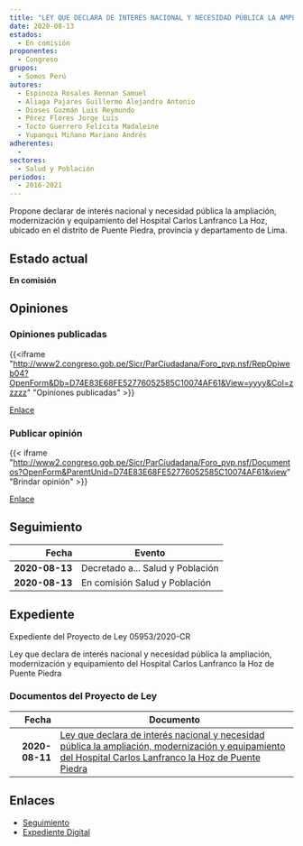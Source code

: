 ```yaml
---
title: "LEY QUE DECLARA DE INTERÉS NACIONAL Y NECESIDAD PÚBLICA LA AMPLIACIÓN, MODERNIZACIÓN Y EQUIPAMIENTO DEL HOSPITAL CARLOS LANFRANCO LA HOZ DE PUENTE PIEDRA"
date: 2020-08-13
estados: 
  - En comisión
proponentes: 
  - Congreso
grupos: 
  - Somos Perú
autores: 
  - Espinoza Rosales Rennan Samuel
  - Aliaga Pajares Guillermo Alejandro Antonio
  - Dioses Guzmán Luis Reymundo
  - Pérez Flores Jorge Luis
  - Tocto Guerrero Felícita Madaleine
  - Yupanqui Miñano Mariano Andrés
adherentes: 
  - 
sectores: 
  - Salud y Población
periodos: 
  - 2016-2021
---
```


Propone declarar de interés nacional y necesidad pública la ampliación, modernización y equipamiento del Hospital Carlos Lanfranco La Hoz, ubicado en el distrito de Puente Piedra, provincia y departamento de Lima.


## Estado actual

**En comisión**

## Opiniones

### Opiniones publicadas

{{<iframe "http://www2.congreso.gob.pe/Sicr/ParCiudadana/Foro_pvp.nsf/RepOpiweb04?OpenForm&Db=D74E83E68FE52776052585C10074AF61&View=yyyy&Col=zzzzz" "Opiniones publicadas" >}}

[Enlace](http://www2.congreso.gob.pe/Sicr/ParCiudadana/Foro_pvp.nsf/RepOpiweb04?OpenForm&Db=D74E83E68FE52776052585C10074AF61&View=yyyy&Col=zzzzz)
### Publicar opinión

{{< iframe "http://www2.congreso.gob.pe/Sicr/ParCiudadana/Foro_pvp.nsf/Documentos?OpenForm&ParentUnid=D74E83E68FE52776052585C10074AF61&view" "Brindar opinión" >}}

[Enlace](http://www2.congreso.gob.pe/Sicr/ParCiudadana/Foro_pvp.nsf/Documentos?OpenForm&ParentUnid=D74E83E68FE52776052585C10074AF61&view)

## Seguimiento

| Fecha | Evento |
|------:|--------|
| **2020-08-13** | Decretado a... Salud y Población|
| **2020-08-13** | En comisión Salud y Población|


## Expediente

Expediente del Proyecto de Ley 05953/2020-CR

Ley que declara de interés nacional y necesidad pública la ampliación, modernización y equipamiento del Hospital Carlos Lanfranco la Hoz de Puente Piedra


### Documentos del Proyecto de Ley

| Fecha | Documento |
|------:|--------|
| **2020-08-11** | [Ley que declara de interés nacional y necesidad pública la ampliación, modernización y equipamiento del Hospital Carlos Lanfranco la Hoz de Puente Piedra](http://www.leyes.congreso.gob.pe/Documentos/2016_2021/Proyectos_de_Ley_y_de_Resoluciones_Legislativas/PL05953-20200811.pdf) |

## Enlaces 

- [Seguimiento](http://www2.congreso.gob.pe/Sicr/TraDocEstProc/CLProLey2016.nsf/f7fff46988ca05b1052578e100829cc7/34ffb6a05380583d052585c200213d48?OpenDocument)
- [Expediente Digital](http://www2.congreso.gob.pe/Sicr/TraDocEstProc/CLProLey2016.nsf/f7fff46988ca05b1052578e100829cc7/34ffb6a05380583d052585c200213d48?OpenDocument&Click=05257FB7005EB655.eb71d0cf91d8294e05256cdf006b5706/$Body/0.1C6C)

